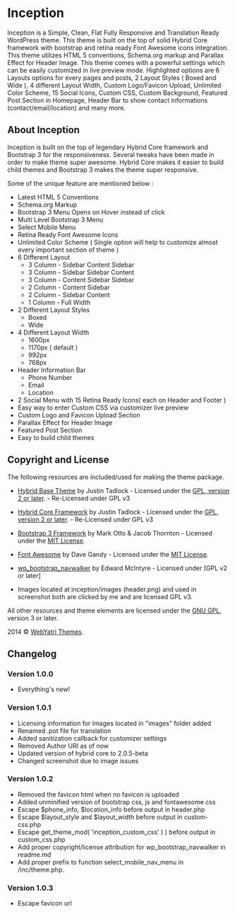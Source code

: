 # Inception

Inception is a Simple, Clean, Flat Fully Responsive and Translation Ready WordPress theme. This theme is built on the top of solid Hybrid Core framework with bootstrap and retina ready Font Awesome icons integration. This theme utilizes HTML 5 conventions, Schema.org markup and Parallax Effect for Header Image. This theme comes with a powerful settings which can be easily customized in live preview mode. Highlighted options are 6 Layouts options for every pages and posts, 2 Layout Styles ( Boxed and Wide ), 4 different Layout Width, Custom Logo/Favicon Upload, Unlimited Color Scheme, 15 Social Icons, Custom CSS, Custom Background, Featured Post Section in Homepage, Header Bar to show contact informations (contact/email/location) and many more.

## About Inception

Inception is built on the top of legendary Hybrid Core framework and Bootstrap 3 for the responsiveness. Several tweaks have been made in order to make theme super awesome. Hybrid Core makes it easier to build child themes and Bootstrap 3 makes the theme super responsive. 

Some of the unique feature are mentioned below :
* Latest HTML 5 Conventions
* Schema.org Markup
* Bootstrap 3 Menu Opens on Hover instead of click
* Multi Level Bootstrap 3 Menu
* Select Mobile Menu
* Retina Ready Font Awesome Icons
* Unlimited Color Scheme ( Single option will help to customize almost every important section of theme )
* 6 Different Layout 
	- 3 Column - Sidebar Content Sidebar
	- 3 Column - Sidebar Sidebar Content
	- 3 Column - Content Sidebar Sidebar
	- 2 Column - Content Sidebar
	- 2 Column - Sidebar Content
	- 1 Column - Full Width
* 2 Different Layout Styles
	- Boxed
	- Wide
* 4 Different Layout Width
	- 1600px
	- 1170px ( default )
	- 992px
	- 768px
* Header Information Bar
	- Phone Number
	- Email
	- Location
* 2 Social Menu with 15 Retina Ready Icons( each on Header and Footer )
* Easy way to enter Custom CSS via customizer live preview
* Custom Logo and Favicon Upload Section
* Parallax Effect for Header Image
* Featured Post Section
* Easy to build child themes

## Copyright and License

The following resources are included/used for making the theme package.

* [Hybrid Base Theme](https://github.com/justintadlock/hybrid-base) by Justin Tadlock - Licensed under the [GPL, version 2 or later](http://www.gnu.org/licenses/old-licenses/gpl-2.0.html). - Re-Licensed under GPL v3

* [Hybrid Core Framework](https://github.com/justintadlock/hybrid-core) by Justin Tadlock - Licensed under the [GPL, version 2 or later](http://www.gnu.org/licenses/old-licenses/gpl-2.0.html). - Re-Licensed under GPL v3

* [Bootstrap 3 Framework](http://getbootstrap.com) by Mark Otto & Jacob Thornton - Licensed under the [MIT License](http://opensource.org/licenses/mit-license.html).

* [Font Awesome](http://fontawesome.io/) by  Dave Gandy - Licensed under the [MIT License](http://opensource.org/licenses/mit-license.html).

* [wp_bootstrap_navwalker](https://github.com/twittem/wp-bootstrap-navwalker) by Edward McIntyre - Licensed under [GPL v2 or later]

* Images located at inception/images (header.png) and used in screenshot both are clicked by me and are licensed GPL v3.

All other resources and theme elements are licensed under the [GNU GPL](http://www.gnu.org/licenses/gpl-3.0.html), version 3 or later.

2014 &copy; [WebYatri Themes](http://webyatri.com/themes).

## Changelog

### Version 1.0.0

* Everything's new!

### Version 1.0.1

* Licensing information for Images located in "images" folder added
* Renamed .pot file for translation
* Added sanitization callback for customizer settings
* Removed Author URI as of now
* Updated version of hybrid core to 2.0.5-beta
* Changed screenshot due to image issues

### Version 1.0.2

* Removed the favicon html when no favicon is uploaded
* Added unminified version of bootstrap css, js and fontawesome css
* Escape $phone_info, $location_info before output in header.php
* Escape $layout_style and $layout_width before output in custom-css.php
* Escape get_theme_mod( 'inception_custom_css' ) ) before output in custom_css.php
* Add proper copyright/license attribution for wp_bootstrap_navwalker in readme.md
* Add proper prefix to function select_mobile_nav_menu in /inc/theme.php.

### Version 1.0.3

* Escape favicon url